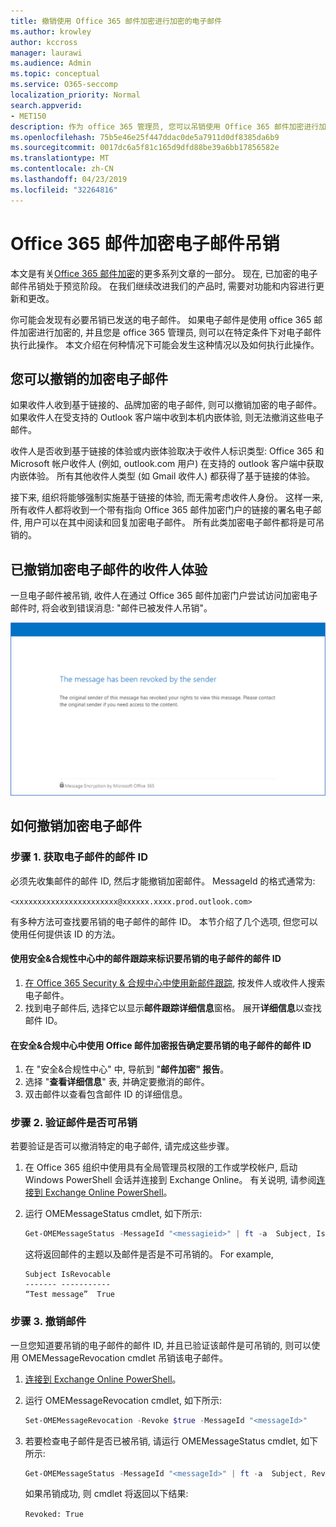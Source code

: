```yaml
---
title: 撤销使用 Office 365 邮件加密进行加密的电子邮件
ms.author: krowley
author: kccross
manager: laurawi
ms.audience: Admin
ms.topic: conceptual
ms.service: O365-seccomp
localization_priority: Normal
search.appverid:
- MET150
description: 作为 office 365 管理员, 您可以吊销使用 Office 365 邮件加密进行加密的某些电子邮件。
ms.openlocfilehash: 75b5e46e25f447ddac0de5a7911d0df8385da6b9
ms.sourcegitcommit: 0017dc6a5f81c165d9dfd88be39a6bb17856582e
ms.translationtype: MT
ms.contentlocale: zh-CN
ms.lasthandoff: 04/23/2019
ms.locfileid: "32264816"
---
```

# <a name="office-365-message-encryption-email-revocation"></a>Office 365 邮件加密电子邮件吊销

本文是有关[Office 365 邮件加密](ome.md)的更多系列文章的一部分。 现在, 已加密的电子邮件吊销处于预览阶段。 在我们继续改进我们的产品时, 需要对功能和内容进行更新和更改。

你可能会发现有必要吊销已发送的电子邮件。 如果电子邮件是使用 office 365 邮件加密进行加密的, 并且您是 office 365 管理员, 则可以在特定条件下对电子邮件执行此操作。 本文介绍在何种情况下可能会发生这种情况以及如何执行此操作。
  
## <a name="encrypted-emails-that-you-can-revoke"></a>您可以撤销的加密电子邮件

如果收件人收到基于链接的、品牌加密的电子邮件, 则可以撤销加密的电子邮件。 如果收件人在受支持的 Outlook 客户端中收到本机内嵌体验, 则无法撤消这些电子邮件。

收件人是否收到基于链接的体验或内嵌体验取决于收件人标识类型: Office 365 和 Microsoft 帐户收件人 (例如, outlook.com 用户) 在支持的 outlook 客户端中获取内嵌体验。 所有其他收件人类型 (如 Gmail 收件人) 都获得了基于链接的体验。

接下来, 组织将能够强制实施基于链接的体验, 而无需考虑收件人身份。 这样一来, 所有收件人都将收到一个带有指向 Office 365 邮件加密门户的链接的署名电子邮件, 用户可以在其中阅读和回复加密电子邮件。 所有此类加密电子邮件都将是可吊销的。
  
## <a name="recipient-experience-for-revoked-encrypted-emails"></a>已撤销加密电子邮件的收件人体验

一旦电子邮件被吊销, 收件人在通过 Office 365 邮件加密门户尝试访问加密电子邮件时, 将会收到错误消息: "邮件已被发件人吊销"。

![显示已吊销加密电子邮件的屏幕截图。](media/revoked-encrypted-email.png)

## <a name="how-to-revoke-an-encrypted-email"></a>如何撤销加密电子邮件

### <a name="step-1-obtain-the-message-id-of-the-email"></a>步骤 1. 获取电子邮件的邮件 ID

必须先收集邮件的邮件 ID, 然后才能撤销加密邮件。 MessageId 的格式通常为:

`<xxxxxxxxxxxxxxxxxxxxxxx@xxxxxx.xxxx.prod.outlook.com>`  

有多种方法可查找要吊销的电子邮件的邮件 ID。 本节介绍了几个选项, 但您可以使用任何提供该 ID 的方法。

#### <a name="to-identify-the-message-id-of-the-email-you-want-to-revoke-by-using-message-trace-in-the-security-amp-compliance-center"></a>使用安全&amp;合规性中心中的邮件跟踪来标识要吊销的电子邮件的邮件 ID

1. [在 Office 365 Security & 合规中心中使用新邮件跟踪](https://blogs.technet.microsoft.com/exchange/2018/05/02/new-message-trace-in-office-365-security-compliance-center/), 按发件人或收件人搜索电子邮件。
2. 找到电子邮件后, 选择它以显示**邮件跟踪详细信息**窗格。 展开**详细信息**以查找邮件 ID。

#### <a name="to-identify-the-message-id-of-the-email-you-want-to-revoke-by-using-office-message-encryption-reports-in-the-security-amp-compliance-center"></a>在安全&amp;合规中心中使用 Office 邮件加密报告确定要吊销的电子邮件的邮件 ID

1. 在 "安全&amp;合规性中心" 中, 导航到 "**邮件加密" 报告**。
2. 选择 "**查看详细信息**" 表, 并确定要撤消的邮件。
3. 双击邮件以查看包含邮件 ID 的详细信息。

### <a name="step-2-verify-that-the-mail-is-revocable"></a>步骤 2. 验证邮件是否可吊销

若要验证是否可以撤消特定的电子邮件, 请完成这些步骤。

1. 在 Office 365 组织中使用具有全局管理员权限的工作或学校帐户, 启动 Windows PowerShell 会话并连接到 Exchange Online。 有关说明, 请参阅[连接到 Exchange Online PowerShell](https://aka.ms/exopowershell)。

2. 运行 OMEMessageStatus cmdlet, 如下所示:
     ```powershell
     Get-OMEMessageStatus -MessageId "<messagieid>" | ft -a  Subject, IsRevocable
     ```

   这将返回邮件的主题以及邮件是否是不可吊销的。 For example,

     ```text
     Subject IsRevocable
     ------- -----------
     “Test message”  True
     ```

### <a name="step-3-revoke-the-mail"></a>步骤 3. 撤销邮件  

一旦您知道要吊销的电子邮件的邮件 ID, 并且已验证该邮件是可吊销的, 则可以使用 OMEMessageRevocation cmdlet 吊销该电子邮件。

1. [连接到 Exchange Online PowerShell](https://aka.ms/exopowershell)。

2. 运行 OMEMessageRevocation cmdlet, 如下所示:

    ```powershell
    Set-OMEMessageRevocation -Revoke $true -MessageId "<messageId>"
    ```

3. 若要检查电子邮件是否已被吊销, 请运行 OMEMessageStatus cmdlet, 如下所示:

    ```powershell
    Get-OMEMessageStatus -MessageId "<messageId>" | ft -a  Subject, Revoked
    ```  
    如果吊销成功, 则 cmdlet 将返回以下结果:  

    `Revoked: True`
